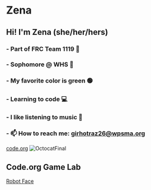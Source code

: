 # Zena
## Hi! I'm Zena (she/her/hers)
### - Part of FRC Team 1119 :robot:
### - Sophomore @ WHS 🏫
### - My favorite color is green 🟢
### - Learning to code 💻
### - I like listening to music 🎵
### - 📫 How to reach me: girhotraz26@wpsma.org
[code.org](https://studio.code.org/s/csd3-2023/lessons/11/levels/5)
![OctocatFinal](https://github.com/girhotraz26/Zena/assets/146844047/ddd6a96b-dcfc-4068-933e-2239a32d57ad)

## Code.org Game Lab
[Robot Face](https://girhotraz26.github.io/Robot_Face)

